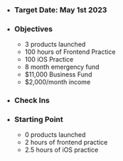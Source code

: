 - ### Target Date: May 1st 2023
- ### Objectives
	- 3 products launched
	- 100 hours of Frontend Practice
	- 100 iOS Practice
	- 8 month emergency fund
	- $11,000 Business Fund
	- $2,000/month income
- ### Check Ins
- ### Starting Point
	- 0 products launched
	- 2 hours of frontend practice
	- 2.5 hours of iOS practice